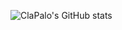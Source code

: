 ![ClaPalo's GitHub stats](https://github-readme-stats.vercel.app/api?username=clapalo&theme=dark&show_icons=true)
